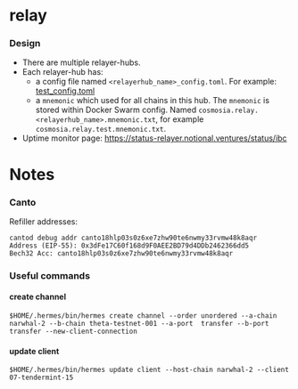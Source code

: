 # relay

### Design
- There are multiple relayer-hubs.
- Each relayer-hub has:
    - a config file named `<relayerhub_name>_config.toml`. For example: [test_config.toml](test_config.toml)
    - a `mnemonic` which used for all chains in this hub. The `mnemonic` is stored within Docker Swarm config. Named `cosmosia.relay.<relayerhub_name>.mnemonic.txt`, for example `cosmosia.relay.test.mnemonic.txt`.
- Uptime monitor page: https://status-relayer.notional.ventures/status/ibc


# Notes

### Canto
Refiller addresses:
```
cantod debug addr canto18hlp03s0z6xe7zhw90te6nwmy33rvmw48k8aqr
Address (EIP-55): 0x3dFe17C60f168d9F0AEE2BD79d4DDb2462366dd5
Bech32 Acc: canto18hlp03s0z6xe7zhw90te6nwmy33rvmw48k8aqr
```


### Useful commands

#### create channel 
```
$HOME/.hermes/bin/hermes create channel --order unordered --a-chain narwhal-2 --b-chain theta-testnet-001 --a-port  transfer --b-port transfer --new-client-connection
```

#### update client
```
$HOME/.hermes/bin/hermes update client --host-chain narwhal-2 --client 07-tendermint-15
``` 